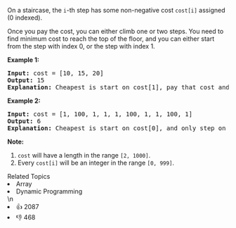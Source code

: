 <p>
On a staircase, the <code>i</code>-th step has some non-negative cost <code>cost[i]</code> assigned (0 indexed).
</p><p>
Once you pay the cost, you can either climb one or two steps. You need to find minimum cost to reach the top of the floor, and you can either start from the step with index 0, or the step with index 1.
</p>

<p><b>Example 1:</b><br />
<pre>
<b>Input:</b> cost = [10, 15, 20]
<b>Output:</b> 15
<b>Explanation:</b> Cheapest is start on cost[1], pay that cost and go to the top.
</pre>
</p>

<p><b>Example 2:</b><br />
<pre>
<b>Input:</b> cost = [1, 100, 1, 1, 1, 100, 1, 1, 100, 1]
<b>Output:</b> 6
<b>Explanation:</b> Cheapest is start on cost[0], and only step on 1s, skipping cost[3].
</pre>
</p>

<p><b>Note:</b><br>
<ol>
<li><code>cost</code> will have a length in the range <code>[2, 1000]</code>.</li>
<li>Every <code>cost[i]</code> will be an integer in the range <code>[0, 999]</code>.</li>
</ol>
</p><div><div>Related Topics</div><div><li>Array</li><li>Dynamic Programming</li></div></div>\n<div><li>👍 2087</li><li>👎 468</li></div>